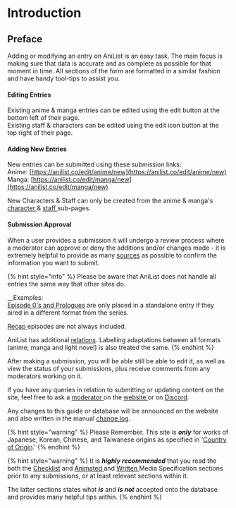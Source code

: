 # Introduction

## Preface

Adding or modifying an entry on AniList is an easy task. The main focus is making sure that data is accurate and as complete as possible for that moment in time. All sections of the form are formatted in a similar fashion and have handy tool-tips to assist you.

#### Editing Entries

Existing anime & manga entries can be edited using the edit button at the bottom left of their page.  
Existing staff & characters can be edited using the edit icon button at the top right of their page.

#### Adding New Entries

New entries can be submitted using these submission links:  
Anime: [https://anilist.co/edit/anime/new](https://anilist.co/edit/anime/new)  
Manga: [https://anilist.co/edit/manga/new](https://anilist.co/edit/manga/new)  
  
New Characters & Staff can only be created from the anime & manga's [character ](submission-form/characters/)& [staff ](submission-form/staff/)sub-pages.

#### Submission Approval

When a user provides a submission it will undergo a review process where a moderator can approve or deny the additions and/or changes made - it is extremely helpful to provide as many [sources](before-you-begin/sourcing/) as possible to confirm the information you want to submit.

{% hint style="info" %}
Please be aware that AniList does not handle all entries the same way that other sites do.   
  
__Examples:  
[Episode 0's and Prologues](before-you-begin/animated-media-information/episode-0s-and-prologues.md) are only placed in a standalone entry if they aired in a different format from the series.  
  
[Recap ](before-you-begin/animated-media-information/recaps.md)episodes are not always included.  
  
AniList has additional [relations](submission-form/relations.md). Labelling adaptations between all formats \(anime, manga and light novel\) is also treated the same.
{% endhint %}

After making a submission, you will be able still be able to edit it, as well as view the status of your submissions, plus receive comments from any moderators working on it.

If you have any queries in relation to submitting or updating content on the site, feel free to ask a [moderator ](moderator/moderator-list.md)on the [website ](http://anilist.co)or on [Discord](http://discord.me/anilist).

Any changes to this guide or database will be announced on the website and also written in the manual [change log](changelog.md).

{% hint style="warning" %}
Please Remember. This site is _**only**_ for works of Japanese, Korean, Chinese, and Taiwanese origins as specified in '[Country of Origin](submission-form/general/typings/untitled-8.md).'
{% endhint %}

{% hint style="warning" %}
It is _**highly recommended**_ that you read the both the [Checklist](before-you-begin/before-you-begin.md) and [Animated ](before-you-begin/animated-media-information/)and [Written ](before-you-begin/written-media-information/)Media Specification sections prior to any submissions, or at least relevant sections within it.

The latter sections states what _**is**_ and _**is not**_ accepted onto the database and provides many helpful tips within.
{% endhint %}



